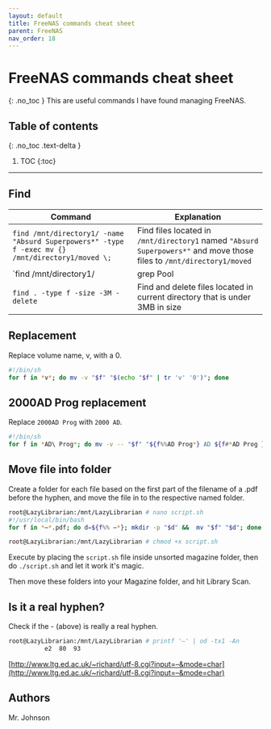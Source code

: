 ```yaml
---
layout: default
title: FreeNAS commands cheat sheet
parent: FreeNAS
nav_order: 18
---
```


# FreeNAS commands cheat sheet
{: .no_toc }
This are useful commands I have found managing FreeNAS.

## Table of contents
{: .no_toc .text-delta }
1. TOC
{:toc}
---

## Find

| Command  | Explanation |
| ------------- | ------------- |
| `find /mnt/directory1/ -name "Absurd Superpowers*" -type f -exec mv {} /mnt/directory1/moved \;`  | Find files located in `/mnt/directory1` named `"Absurd Superpowers*"` and move those files to `/mnt/directory1/moved` |
| `find /mnt/directory1/ | grep Pool | xargs -I@ mv @ mnt/directory1/moved/`  | Find files located in `/mnt/directory1` named `"Pool"` and move those files to `/mnt/directory1/moved`  |
| `find . -type f -size -3M -delete` | Find and delete files located in current directory that is under 3MB in size |

## Replacement
Replace volume name, v, with a 0.
```bash
#!/bin/sh
for f in *v*; do mv -v "$f" "$(echo "$f" | tr 'v' '0')"; done
```
## 2000AD Prog replacement
Replace `2000AD Prog` with `2000 AD`.
```bash
#!/bin/sh
for f in *AD\ Prog*; do mv -v -- "$f" "${f%%AD Prog*} AD ${f#*AD Prog }"; done
```
## Move file into folder
Create a folder for each file based on the first part of the filename of a .pdf before the hyphen, and move the file in to the respective named folder.
```bash
root@LazyLibrarian:/mnt/LazyLibrarian # nano script.sh
#!/usr/local/bin/bash
for f in *–*.pdf; do d=${f%% –*}; mkdir -p "$d" &&  mv "$f" "$d"; done

root@LazyLibrarian:/mnt/LazyLibrarian # chmod +x script.sh
```
Execute by placing the `script.sh` file inside unsorted magazine folder, then do `./script.sh` and let it work it's magic. 

Then move these folders into your Magazine folder, and hit Library Scan.

## Is it a real hyphen?
Check if the - (above) is really a real hyphen.
```bash
root@LazyLibrarian:/mnt/LazyLibrarian # printf '–' | od -tx1 -An
          e2  80  93               
```
[http://www.ltg.ed.ac.uk/~richard/utf-8.cgi?input=–&mode=char](http://www.ltg.ed.ac.uk/~richard/utf-8.cgi?input=–&mode=char)


## Authors
Mr. Johnson
